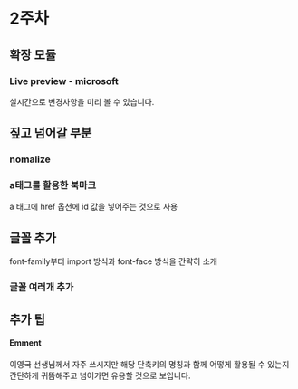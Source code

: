 # 2주차

## 확장 모듈

### Live preview - microsoft

실시간으로 변경사항을 미리 볼 수 있습니다.

## 짚고 넘어갈 부분

### nomalize

### a태그를 활용한 북마크

a 태그에 href 옵션에 id 값을 넣어주는 것으로 사용

## 글꼴 추가

font-family부터 import 방식과 font-face 방식을 간략히 소개

### 글꼴 여러개 추가

## 추가 팁

#### Emment

이영국 선생님께서 자주 쓰시지만 해당 단축키의 명칭과 함께 어떻게 활용될 수 있는지 간단하게 귀뜸해주고 넘어가면 유용할 것으로 보입니다.
